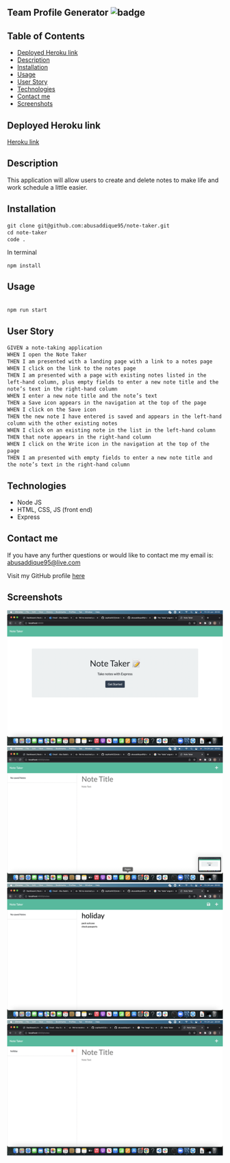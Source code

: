 ## Team Profile Generator ![badge](https://img.shields.io/badge/MIT-License-green)

## Table of Contents

- [Deployed Heroku link](#deployed-heroku-link)
- [Description](#description)
- [Installation](#installation)
- [Usage](#usage)
- [User Story](#user-story)
- [Technologies](#technologies)
- [Contact me](#contact-me)
- [Screenshots](#screenshots)

## Deployed Heroku link

[Heroku link](https://note-taker-abu.herokuapp.com/)

## Description

This application will allow users to create and delete notes to make life and work schedule a little easier.

## Installation

```
git clone git@github.com:abusaddique95/note-taker.git
cd note-taker
code .
```

In terminal

```
npm install
```

## Usage

```

npm run start

```

## User Story

```
GIVEN a note-taking application
WHEN I open the Note Taker
THEN I am presented with a landing page with a link to a notes page
WHEN I click on the link to the notes page
THEN I am presented with a page with existing notes listed in the left-hand column, plus empty fields to enter a new note title and the note’s text in the right-hand column
WHEN I enter a new note title and the note’s text
THEN a Save icon appears in the navigation at the top of the page
WHEN I click on the Save icon
THEN the new note I have entered is saved and appears in the left-hand column with the other existing notes
WHEN I click on an existing note in the list in the left-hand column
THEN that note appears in the right-hand column
WHEN I click on the Write icon in the navigation at the top of the page
THEN I am presented with empty fields to enter a new note title and the note’s text in the right-hand column
```

## Technologies

- Node JS
- HTML, CSS, JS (front end)
- Express

## Contact me

If you have any further questions or would like to contact me my email is: abusaddique95@live.com

Visit my GitHub profile [here](https://github.com/abusaddique95)

## Screenshots

![screenshot](./public/assets/screenshots/homepage.png)
![screenshot](./public/assets/screenshots/note-page.png)
![screenshot](./public/assets/screenshots/save-note.png)
![screenshot](./public/assets/screenshots/saved-note.png)
